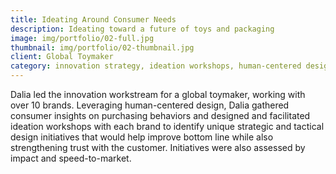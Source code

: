 ```yaml
---
title: Ideating Around Consumer Needs
description: Ideating toward a future of toys and packaging
image: img/portfolio/02-full.jpg
thumbnail: img/portfolio/02-thumbnail.jpg
client: Global Toymaker
category: innovation strategy, ideation workshops, human-centered design
---
```

Dalia led the innovation workstream for a global toymaker, working with over 10 brands. Leveraging human-centered design, Dalia gathered consumer insights on purchasing behaviors and designed and facilitated ideation workshops with each brand to identify unique strategic and tactical design initiatives that would help improve bottom line while also strengthening trust with the customer. Initiatives were also assessed by impact and speed-to-market. 